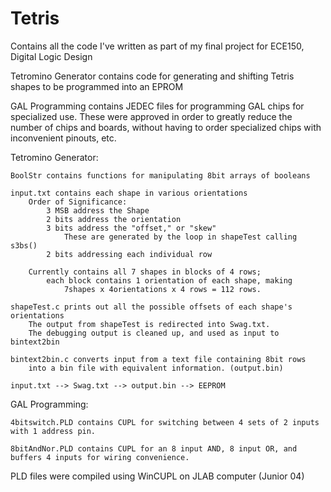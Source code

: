 # Tetris

Contains all the code I've written as part of my final project for ECE150, Digital Logic Design

Tetromino Generator contains code for generating and shifting Tetris shapes 
	to be programmed into an EPROM 

GAL Programming contains JEDEC files for programming GAL chips for specialized use.
	These were approved in order to greatly reduce the number of chips and boards, 
		without having to order specialized chips with inconvenient pinouts, etc.

Tetromino Generator:

	BoolStr contains functions for manipulating 8bit arrays of booleans
	
	input.txt contains each shape in various orientations
		Order of Significance:
			3 MSB address the Shape
			2 bits address the orientation
			3 bits address the "offset," or "skew" 
				These are generated by the loop in shapeTest calling s3bs()
			2 bits addressing each individual row

		Currently contains all 7 shapes in blocks of 4 rows; 
			each block contains 1 orientation of each shape, making 
				7shapes x 4orientations x 4 rows = 112 rows.
	
	shapeTest.c prints out all the possible offsets of each shape's orientations
		The output from shapeTest is redirected into Swag.txt. 
		The debugging output is cleaned up, and used as input to bintext2bin

	bintext2bin.c converts input from a text file containing 8bit rows 
		into a bin file with equivalent information. (output.bin)

	input.txt --> Swag.txt --> output.bin --> EEPROM

GAL Programming:

	4bitswitch.PLD contains CUPL for switching between 4 sets of 2 inputs with 1 address pin.

	8bitAndNor.PLD contains CUPL for an 8 input AND, 8 input OR, and buffers 4 inputs for wiring convenience.


PLD files were compiled using WinCUPL on JLAB computer (Junior 04)